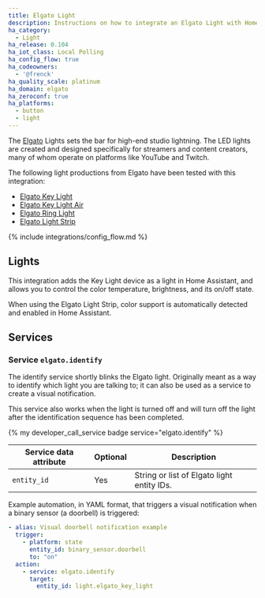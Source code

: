 ```yaml
---
title: Elgato Light
description: Instructions on how to integrate an Elgato Light with Home Assistant.
ha_category:
  - Light
ha_release: 0.104
ha_iot_class: Local Polling
ha_config_flow: true
ha_codeowners:
  - '@frenck'
ha_quality_scale: platinum
ha_domain: elgato
ha_zeroconf: true
ha_platforms:
  - button
  - light
---
```


The [Elgato](https://www.elgato.com/) Lights sets the bar for high-end studio
lightning. The LED lights are created and designed specifically for streamers
and content creators, many of whom operate on platforms like YouTube and Twitch.

The following light productions from Elgato have been tested with this
integration:

- [Elgato Key Light](https://www.elgato.com/en/key-light)
- [Elgato Key Light Air](https://www.elgato.com/en/key-light-air)
- [Elgato Ring Light](https://www.elgato.com/en/ring-light)
- [Elgato Light Strip](https://www.elgato.com/en/light-strip)

{% include integrations/config_flow.md %}

## Lights

This integration adds the Key Light device as a light in Home Assistant, and
allows you to control the color temperature, brightness, and its on/off state.

When using the Elgato Light Strip, color support is automatically detected
and enabled in Home Assistant.

## Services

### Service `elgato.identify`

The identify service shortly blinks the Elgato light. Originally meant as
a way to identify which light you are talking to; it can also be used as
a service to create a visual notification.

This service also works when the light is turned off and will turn off the
light after the identification sequence has been completed.

{% my developer_call_service badge service="elgato.identify" %}

| Service data attribute | Optional | Description |
| ---------------------- | -------- | ----------- |
| `entity_id` | Yes | String or list of Elgato light entity IDs.

Example automation, in YAML format, that triggers a visual notification when
a binary sensor (a doorbell) is triggered:

```yaml
- alias: Visual doorbell notification example
  trigger:
    - platform: state
      entity_id: binary_sensor.doorbell
      to: "on"
  action:
    - service: elgato.identify
      target:
        entity_id: light.elgato_key_light
```
